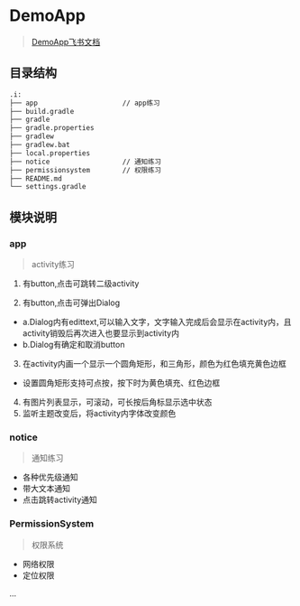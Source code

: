 # DemoApp
> [DemoApp飞书文档](https://li.feishu.cn/docx/doxcnYQ0XwLL2KAyy3LOcu0hd1c)
## 目录结构
```bash
.i: 
├── app                     // app练习
├── build.gradle  
├── gradle
├── gradle.properties
├── gradlew
├── gradlew.bat
├── local.properties
├── notice                  // 通知练习
├── permissionsystem        // 权限练习
├── README.md
└── settings.gradle

```
## 模块说明
### app
> activity练习
1. 有button,点击可跳转二级activity

2. 有button,点击可弹出Dialog

- a.Dialog内有edittext,可以输入文字，文字输入完成后会显示在activity内，且activity销毁后再次进入也要显示到activity内
- b.Dialog有确定和取消button

3. 在activity内画一个显示一个圆角矩形，和三角形，颜色为红色填充黄色边框

- 设置圆角矩形支持可点按，按下时为黄色填充、红色边框

4. 有图片列表显示，可滚动，可长按后角标显示选中状态
5. 监听主题改变后，将activity内字体改变颜色
      
### notice
> 通知练习
- 各种优先级通知
- 带大文本通知
- 点击跳转activity通知

### PermissionSystem
> 权限系统
- 网络权限
- 定位权限

...
